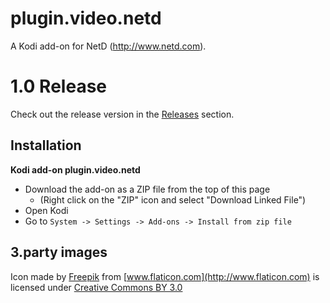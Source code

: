 plugin.video.netd
=========================

A Kodi add-on for NetD (http://www.netd.com). 

1.0 Release
==================
Check out the release version in the [Releases](https://github.com/fatihboy/plugin.video.netd/releases) section. 

Installation
------------

**Kodi add-on plugin.video.netd**

 - Download the add-on as a ZIP file from the top of this page
   - (Right click on the "ZIP" icon and select "Download Linked File")
 - Open Kodi
 - Go to `System -> Settings -> Add-ons -> Install from zip file`

3.party images
------------
Icon made by [Freepik](http://www.freepik.com) from [www.flaticon.com](http://www.flaticon.com) is licensed under [Creative Commons BY 3.0](http://creativecommons.org/licenses/by/3.0/)